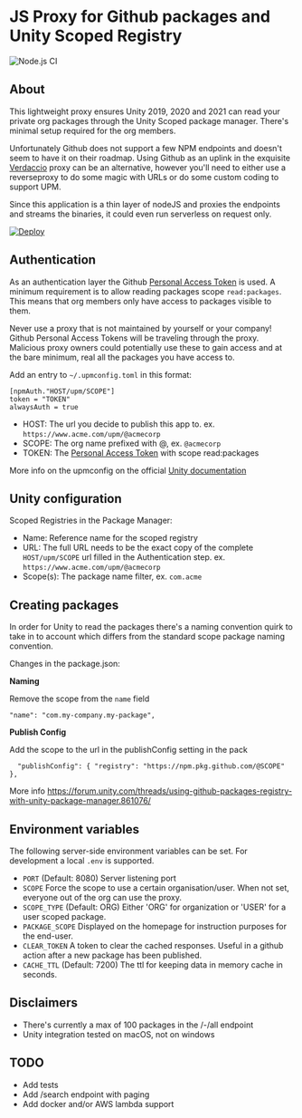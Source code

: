 # JS Proxy for Github packages and Unity Scoped Registry
![Node.js CI](https://github.com/codebrewery/UPM-Proxy-GitHub/workflows/Node.js%20CI/badge.svg)

## About

This lightweight proxy ensures Unity 2019, 2020 and 2021 can read your private org packages through the Unity Scoped package manager. There's minimal setup required for the org members.

Unfortunately Github does not support a few NPM endpoints and doesn't seem to have it on their roadmap. Using Github as an uplink in the exquisite [Verdaccio](https://github.com/verdaccio/verdaccio) proxy can be an alternative, however you'll need to either use a reverseproxy to do some magic with URLs or do some custom coding to support UPM.

Since this application is a thin layer of nodeJS and proxies the endpoints and streams the binaries, it could even run serverless on request only.

[![Deploy](https://www.herokucdn.com/deploy/button.svg)](https://heroku.com/deploy?template=https://github.com/codebrewery/UPM-Proxy-GitHub)

## Authentication

As an authentication layer the Github [Personal Access Token](https://docs.github.com/en/free-pro-team@latest/github/authenticating-to-github/creating-a-personal-access-token) is used. A minimum requirement is to allow reading packages scope `read:packages`. This means that org members only have access to packages visible to them.

Never use a proxy that is not maintained by yourself or your company! Github Personal Access Tokens will be traveling through the proxy. Malicious proxy owners could potentially use these to gain access and at the bare minimum, real all the packages you have access to.

Add an entry to `~/.upmconfig.toml` in this format:

```
[npmAuth."HOST/upm/SCOPE"]
token = "TOKEN"
alwaysAuth = true
```

- HOST: The url you decide to publish this app to. ex. `https://www.acme.com/upm/@acmecorp`
- SCOPE: The org name prefixed with @, ex. `@acmecorp`
- TOKEN: The [Personal Access Token](https://docs.github.com/en/free-pro-team@latest/github/authenticating-to-github/creating-a-personal-access-token) with scope read:packages

More info on the upmconfig on the official [Unity documentation](https://docs.unity3d.com/Manual/upm-config-scoped.html)

## Unity configuration

Scoped Registries in the Package Manager:

- Name: Reference name for the scoped registry
- URL: The full URL needs to be the exact copy of the complete `HOST/upm/SCOPE` url filled in the Authentication step. ex. `https://www.acme.com/upm/@acmecorp`
- Scope(s): The package name filter, ex. `com.acme`

## Creating packages

In order for Unity to read the packages there's a naming convention quirk to take in to account which differs from the standard scope package naming convention.

Changes in the package.json:

**Naming**

Remove the scope from the `name` field

```
"name": "com.my-company.my-package",
```

**Publish Config**

Add the scope to the url in the publishConfig setting in the pack

```
  "publishConfig": { "registry": "https://npm.pkg.github.com/@SCOPE" },
```

More info https://forum.unity.com/threads/using-github-packages-registry-with-unity-package-manager.861076/


## Environment variables

The following server-side environment variables can be set. For development a local `.env` is supported.

- `PORT` (Default: 8080) Server listening port
- `SCOPE` Force the scope to use a certain organisation/user. When not set, everyone out of the org can use the proxy.
- `SCOPE_TYPE` (Default: ORG) Either 'ORG' for organization or 'USER' for a user scoped package.
- `PACKAGE_SCOPE` Displayed on the homepage for instruction purposes for the end-user.
- `CLEAR_TOKEN` A token to clear the cached responses. Useful in a github action after a new package has been published.
- `CACHE_TTL` (Default: 7200) The ttl for keeping data in memory cache in seconds.

## Disclaimers

- There's currently a max of 100 packages in the /-/all endpoint
- Unity integration tested on macOS, not on windows

## TODO

- Add tests
- Add /search endpoint with paging
- Add docker and/or AWS lambda support
